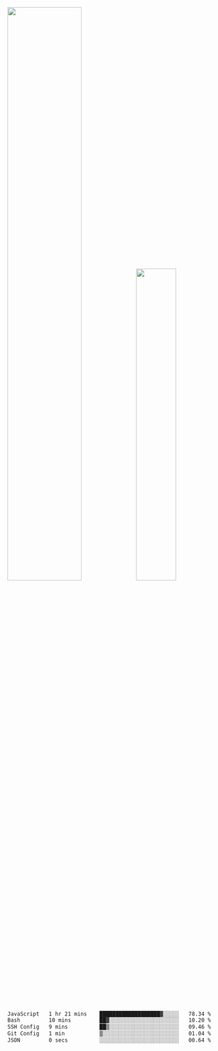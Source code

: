 <img align="" width="57.5%" src="https://github-readme-stats.vercel.app/api?username=Dream4ever&hide_title=true&hide_border=true&count_private=true&show_icons=true&include_all_commits=true&line_height=21" /><img align="" width="42.4%" src="https://github-readme-stats.vercel.app/api/top-langs/?username=Dream4ever&hide_title=true&count_private=true&show_icons=true&langs_count=6&hide_border=true&layout=compact" />

<!--START_SECTION:waka-->

```txt
JavaScript   1 hr 21 mins    ███████████████████▓░░░░░   78.34 %
Bash         10 mins         ██▓░░░░░░░░░░░░░░░░░░░░░░   10.20 %
SSH Config   9 mins          ██▒░░░░░░░░░░░░░░░░░░░░░░   09.46 %
Git Config   1 min           ▒░░░░░░░░░░░░░░░░░░░░░░░░   01.04 %
JSON         0 secs          ░░░░░░░░░░░░░░░░░░░░░░░░░   00.64 %
```

<!--END_SECTION:waka-->
